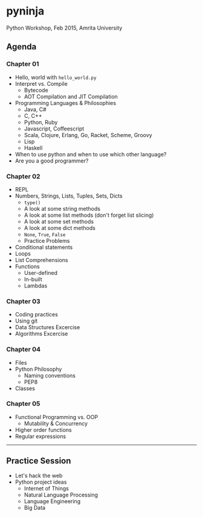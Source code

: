 # pyninja
Python Workshop, Feb 2015, Amrita University 

## Agenda


### Chapter 01

* Hello, world with `hello_world.py`
* Interpret vs. Compile
    - Bytecode
    - AOT Compilation and JIT Compilation
* Programming Languages & Philosophies
    - Java, C#
    - C, C++
    - Python, Ruby
    - Javascript, Coffeescript
    - Scala, Clojure, Erlang, Go, Racket, Scheme, Groovy
    - Lisp
    - Haskell
* When to use python and when to use which other language?
* Are you a good programmer?

### Chapter 02

* REPL
* Numbers, Strings, Lists, Tuples, Sets, Dicts
    - `type()`
    - A look at some string methods
    - A look at some list methods (don't forget list slicing)
    - A look at some set methods
    - A look at some dict methods
    - `None`, `True`, `False`
    - Practice Problems
* Conditional statements
* Loops
* List Comprehensions
* Functions
    - User-defined
    - In-built
    - Lambdas

### Chapter 03

* Coding practices
* Using git
* Data Structures Excercise
* Algorithms Excercise

### Chapter 04

* Files
* Python Philosophy
    - Naming conventions
    - PEP8
* Classes

### Chapter 05

* Functional Programming vs. OOP
    - Mutability & Concurrency
* Higher order functions
* Regular expressions


---

## Practice Session

* Let's hack the web
* Python project ideas
    - Internet of Things
    - Natural Language Processing
    - Language Engineering
    - Big Data